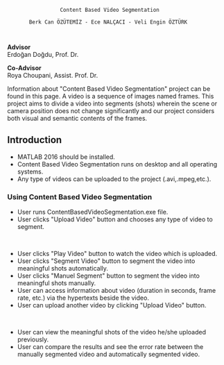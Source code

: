  <div id="wiki-body" class="wiki-body gollum-markdown-content instapaper_body">
        <div class="markdown-body">
          <pre><code>                 Content Based Video Segmentation
 <br>       Berk Can ÖZÜTEMİZ - Ece NALÇACI - Veli Engin ÖZTÜRK
            
</code></pre>

**Advisor**
<br>Erdoğan Doğdu, Prof. Dr.

**Co-Advisor**
<br>Roya Choupani, Assist. Prof. Dr.

Information about "Content Based Video Segmentation" project can be found in this page. A video is a sequence of images named frames. This project aims to divide a video into segments (shots) wherein the scene or camera position does not change significantly and our project considers both visual and semantic contents of the frames.

## Introduction

* MATLAB 2016 should be installed.
* Content Based Video Segmentation runs on desktop and all operating systems.
* Any type of videos can be uploaded to the project (.avi,.mpeg,etc.).

### Using Content Based Video Segmentation

* User runs ContentBasedVideoSegmentation.exe file.
* User clicks "Upload Video" button and chooses any type of video to segment.

<br> 

*	User clicks "Play Video" button to watch the video which is uploaded.
*	User clicks "Segment Video" button to segment the video into meaningful shots automatically.
*	User clicks "Manuel Segment" button to segment the video into meaningful shots manually.
*	User can access information about video (duration in seconds, frame rate, etc.) via the hypertexts beside the video.
*	User can upload another video by clicking "Upload Video" button.


<br>

*	User can view the meaningful shots of the video he/she uploaded previously.
*	User can compare the results and see the error rate between the manually segmented video and automatically segmented video.

